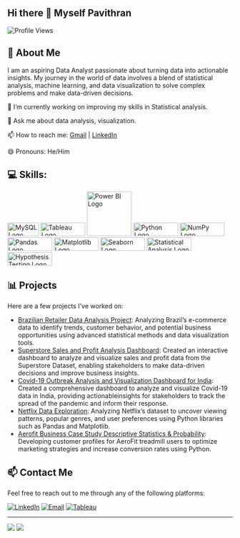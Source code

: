 ## Hi there 👋 Myself Pavithran
![Profile Views](https://komarev.com/ghpvc/?username=sivapavithran93&color=blue)

## 🌟 About Me

  I am an aspiring Data Analyst passionate about turning data into actionable insights. My journey in the world of data involves a blend of statistical analysis, machine learning, and data visualization to solve complex problems and make data-driven decisions.


🔭 I’m currently working on improving my skills in Statistical analysis.

💬 Ask me about data analysis, visualization.

📫 How to reach me: [Gmail](mailto:sivapavithran93@gmail.com) | [LinkedIn](www.linkedin.com/in/pavithran93) 

😄 Pronouns: He/Him

## 💻 Skills:

<div class="logo-container">

  <img src="https://logos-marques.com/wp-content/uploads/2023/09/MySQL-Logo-thmb.png" alt="MySQL Logo" width="70" height="30">

  <img src="https://camo.githubusercontent.com/4ff9a29eb3e9162f995053d237ea62eb0becdd860a31ba8bf3ba2bae222adef5/68747470733a2f2f63646e6c2e74626c7366742e636f6d2f73697465732f64656661756c742f66696c65732f70616765732f7461626c6561756c6f676f5f686967687265732e706e67" alt="Tableau Logo" width="100" height="30">

  <img src="https://www.c5alliance.com/wp-content/uploads/2021/01/power-bi_logo.png" alt="Power BI Logo" width="100">

  <img src="https://www.logo.wine/a/logo/Python_(programming_language)/Python_(programming_language)-Logo.wine.svg" alt="Python Logo" width="100" height="30">

  <img src="https://img.shields.io/badge/NumPy-013243?style=for-the-badge&logo=numpy&logoColor=white" alt="NumPy Logo" width="100" height = "30">

  <img src="https://img.shields.io/badge/Pandas-150458?style=for-the-badge&logo=pandas&logoColor=white" alt="Pandas Logo" width="100" height="30">

  <img src="https://camo.githubusercontent.com/3eed28e026e4e0220f99e2f4c8a517fcb3a30a1b944c528efc9533ff7840435f/68747470733a2f2f6d6174706c6f746c69622e6f72672f5f7374617469632f6c6f676f322e737667" alt="Matplotlib Logo" width="100" height="30">

  <img src="https://seaborn.pydata.org/_static/logo-wide-lightbg.svg" alt="Seaborn Logo" width="100" height =" 30 ">

  <img src="https://img.shields.io/badge/Statistical_Analysis-009999?style=for-the-badge&logo=statistics&logoColor=white" alt="Statistical Analysis Logo" width="100" height="30">

  <img src="https://img.shields.io/badge/Hypothesis_Testing-003366?style=for-the-badge&logo=statistics&logoColor=white" alt="Hypothesis Testing Logo" width="100" height="30">

</div>

## 📊 Projects

Here are a few projects I've worked on:

- [Brazilian Retailer Data Analysis Project](https://github.com/sivapavithran93/Brazilian-Retailer-Data-Analysis): Analyzing Brazil’s e-commerce data to identify trends, customer behavior, and potential business opportunities using advanced statistical methods and data visualization tools.
- [Superstore Sales and Profit Analysis Dashboard](https://github.com/sivapavithran93/Superstore-Sales-and-Profit-Analysis-Dashboard): Created an interactive dashboard to analyze and visualize sales and profit data from the Superstore Dataset, enabling stakeholders to make data-driven decisions and improve business insights.
- [Covid-19 Outbreak Analysis and Visualization Dashboard for India](https://github.com/sivapavithran93/Covid-19-Outbreak-Analysis-and-Visualization-Dashboard-for-India): Created a comprehensive dashboard to analyze and visualize Covid-19 data in India, providing actionableinsights for stakeholders to track the spread of the pandemic and inform their response. 
- [Netflix Data Exploration](https://github.com/sivapavithran93/Netflix-Data-Exploration): Analyzing Netflix’s dataset to uncover viewing patterns, popular genres, and user preferences using Python libraries such as Pandas and Matplotlib.
- [Aerofit Business Case Study Descriptive Statistics & Probability](https://github.com/sivapavithran93/Aerofit-Business-Case-Study-Descriptive-Statistics-Probability): Developing customer profiles for AeroFit treadmill users to optimize marketing strategies and increase conversion rates using Python.

## 📫 Contact Me

Feel free to reach out to me through any of the following platforms:

[![LinkedIn](https://img.shields.io/badge/LinkedIn-0A66C2?style=for-the-badge&logo=linkedin&logoColor=white)](www.linkedin.com/in/pavithran93)
[![Email](https://img.shields.io/badge/Email-D14836?style=for-the-badge&logo=gmail&logoColor=white)](mailto:sivapavithran93@gmail.com)
[![Tableau](https://img.shields.io/badge/Tableau-E97627?style=for-the-badge&logo=Tableau&logoColor=white)](https://public.tableau.com/app/profile/pavithran.s7555/vizzes)

---

![](https://github-readme-stats.vercel.app/api?username=sivapavithran93&show_icons=true&theme=tokyonight)
![](https://github-readme-stats.vercel.app/api/top-langs/?username=sivapavithran93&langs_count=8&theme=tokyonight)


